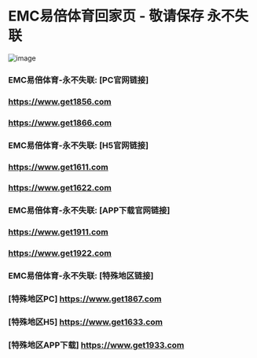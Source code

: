 # EMC易倍体育回家页 - 敬请保存 永不失联
![image](https://github.com/emc00123/emc00123/assets/161131716/7c9a2641-80ea-4bcf-9aa9-06c69f78449d)


### EMC易倍体育-永不失联:  [PC官网链接]
### <https://www.get1856.com>
### <https://www.get1866.com>
### EMC易倍体育-永不失联:  [H5官网链接]
### <https://www.get1611.com>
### <https://www.get1622.com>
### EMC易倍体育-永不失联:  [APP下载官网链接]
### <https://www.get1911.com>
### <https://www.get1922.com>
### EMC易倍体育-永不失联:  [特殊地区链接]
### [特殊地区PC] <https://www.get1867.com>
### [特殊地区H5] <https://www.get1633.com>
### [特殊地区APP下载] <https://www.get1933.com>
<!--
**emc00123/emc00123** is a ✨ _special_ ✨ repository because its `README.md` (this file) appears on your GitHub profile.

Here are some ideas to get you started:

- 🔭 I’m currently working on ...
- 🌱 I’m currently learning ...
- 👯 I’m looking to collaborate on ...
- 🤔 I’m looking for help with ...
- 💬 Ask me about ...
- 📫 How to reach me: ...
- 😄 Pronouns: ...
- ⚡ Fun fact: ...
-->
